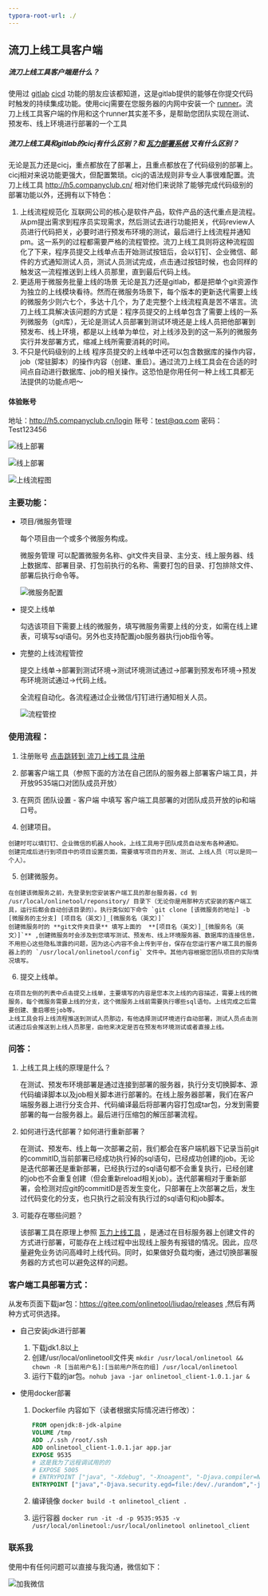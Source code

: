 ```yaml
---
typora-root-url: ./
---
```


## 流刀上线工具客户端

##### 流刀上线工具客户端是什么？

使用过 [gitlab](<https://gitlab.com/>) [cicd](<https://docs.gitlab.com/ee/ci/>) 功能的朋友应该都知道，这是gitlab提供的能够在你提交代码时触发的持续集成功能。使用cicj需要在您服务器的内网中安装一个 [runner](https://docs.gitlab.com/runner/install/)。流刀上线工具客户端的作用和这个runner其实差不多，是帮助您团队实现在测试、预发布、线上环境进行部署的一个工具

##### 流刀上线工具和gitlab的cicj有什么区别？和 [瓦力部署系统](http://walle-web.io/) 又有什么区别？

无论是瓦力还是cicj，重点都放在了部署上，且重点都放在了代码级别的部署上。cicj相对来说功能更强大，但配置繁琐。cicj的语法规则非专业人事很难配置。流刀上线工具 [<http://h5.companyclub.cn/>](http://h5.companyclub.cn/) 相对他们来说除了能够完成代码级别的部署功能以外，还拥有以下特色：

1. 上线流程规范化
	互联网公司的核心是软件产品，软件产品的迭代重点是流程。从pm提出需求到程序员实现需求，然后测试去进行功能把关，代码review人员进行代码把关，必要时进行预发布环境的测试，最后进行上线流程并通知pm。这一系列的过程都需要严格的流程管控。流刀上线工具则将这种流程固化了下来，程序员提交上线单点击开始测试按钮后，会以钉钉、企业微信、邮件的方式通知测试人员，测试人员测试完成，点击通过按钮时候，也会同样的触发这一流程推送到上线人员那里，直到最后代码上线。
2. 更适用于微服务批量上线的场景
	无论是瓦力还是gitlab，都是把单个git资源作为独立的上线模块看待。然而在微服务场景下，每个版本的更新迭代需要上线的微服务少则六七个，多达十几个，为了走完整个上线流程真是苦不堪言。流刀上线工具解决该问题的方式是：程序员提交的上线单包含了需要上线的一系列微服务（git库），无论是测试人员部署到测试环境还是上线人员把他部署到预发布、线上环境，都是以上线单为单位，对上线涉及到的这一系列的微服务实行并发部署方式，缩减上线所需要消耗的时间。
3. 不只是代码级别的上线
	程序员提交的上线单中还可以包含数据库的操作内容，job（常驻脚本）的操作内容（创建、重启）。通过流刀上线工具会在合适的时间点自动进行数据库、job的相关操作。这恐怕是你用任何一种上线工具都无法提供的功能点吧～

#### 体验账号

地址：<http://h5.companyclub.cn/login>  账号：test@qq.com  密码：Test123456 

![线上部署](./doc/演示.gif)

![线上部署](/doc/互联网企业产品图.png)

![上线流程图](/doc/上线流程图.png)

### 主要功能：

- 项目/微服务管理

  每个项目由一个或多个微服务构成。

  微服务管理 可以配置微服务名称、git文件夹目录、主分支、线上服务器、线上数据库、部署目录、打包前执行的名称、需要打包的目录、打包排除文件、部署后执行命令等。

  ![微服务配置](/doc/微服务配置.gif)

- 提交上线单

  勾选该项目下需要上线的微服务，填写微服务需要上线的分支，如需在线上建表，可填写sql语句。另外也支持配置job服务器执行job指令等。

- 完整的上线流程管控

  提交上线单->部署到测试环境->测试环境测试通过->部署到预发布环境->预发布环境测试通过->代码上线。

  全流程自动化。各流程通过企业微信/钉钉进行通知相关人员。

  ![流程管控](/doc/流程管控.gif)

  

### 使用流程：

  1. 注册账号 [点击跳转到 流刀上线工具 注册](http://h5.companyclub.cn/)

  2. 部署客户端工具（参照下面的方法在自己团队的服务器上部署客户端工具，并开放9535端口对团队成员开放）

  3. 在网页 团队设置 - 客户端 中填写 客户端工具部署的对团队成员开放的ip和端口号。

  4. 创建项目。

    创建时可以填钉钉、企业微信的机器人hook，上线工具用于团队成员自动发布各种通知。
    创建完成后进行到项目中的项目设置页面，需要填写项目的开发、测试、上线人员（可以是同一个人）。

  5. 创建微服务。

    在创建该微服务之前，先登录到您安装客户端工具的那台服务器，cd 到 /usr/local/onlinetool/reponsitory/ 目录下（无论你是用那种方式安装的客户端工具，运行后都会自动创该目录的）。执行类似如下命令 `git clone [该微服务的地址] -b [微服务的主分支] [项目名（英文）]_[微服务名（英文）]`
    创建微服务时的 **git文件夹目录** 填写上面的  **[项目名（英文）]_[微服务名（英文）]`** ,创建微服务时会涉及到您填写测试、预发布、线上环境服务器、数据库的连接信息，不用担心这些隐私泄露的问题，因为这心内容不会上传到平台，保存在您运行客户端工具的服务器上的的 `/usr/local/onlinetool/config` 文件中。其他内容根据您团队项目的实际情况填写。

  6. 提交上线单。 

    在项目左侧的列表中点击提交上线单，主要填写的内容是您本次上线的内容描述，需要上线的微服务，每个微服务需要上线的分支，这个微服务上线前需要执行哪些sql语句。上线完成之后需要创建、重启哪些job等。
    上线工具会将上线流程推送到测试人员那边，有他选择测试环境进行自动部署，测试人员点击测试通过后会推送到上线人员那里，由他来决定是否在预发布环境测试或者直接上线。


### 问答：

  1. 上线工具上线的原理是什么？

     在测试、预发布环境部署是通过连接到部署的服务器，执行分支切换脚本、源代码编译脚本以及job相关脚本进行部署的。在线上服务器部署，我们在客户端服务器上进行分支合并、代码编译最后将部署内容打包成tar包，分发到需要部署的每一台服务器上。最后进行压缩包的解压部署流程。

  2. 如何进行迭代部署？如何进行重新部署？

     在测试、预发布、线上每一次部署之前，我们都会在客户端机器下记录当前git的commitID,当前部署已经成功执行掉的sql语句，已经成功创建的job。无论是迭代部署还是重新部署，已经执行过的sql语句都不会重复执行，已经创建的job也不会重复创建（但会重新reload相关job）。迭代部署相对于重新部署，会检测对应git的commitID是否发生变化，只部署在上次部署之后，发生过代码变化的分支，也只执行之前没有执行过的sql语句和job脚本。   

  3. 可能存在哪些问题？

     该部署工具在原理上参照  [瓦力上线工具](http://walle-web.io/) ，是通过在目标服务器上创建文件的方式进行部署，可能存在上线过程中出现线上服务有报错的情况。因此，应尽量避免业务访问高峰时上线代码。同时，如果做好负载均衡，通过切换部署服务器的方式也可以避免这样的问题。     

### 客户端工具部署方式：
从发布页面下载jar包：<https://gitee.com/onlinetool/liudao/releases> ,然后有两种方式可供选择。

- 自己安装jdk进行部署

  1. 下载jdk1.8以上
  2. 创建/usr/local/onlinetooll文件夹 `mkdir /usr/local/onlinetool && chown -R [当前用户名]:[当前用户所在的组] /usr/local/onlinetool`
  3. 运行下载的jar包。`nohub java -jar onlinetool_client-1.0.1.jar &`

- 使用docker部署

  1. Dockerfile 内容如下（读者根据实际情况进行修改）：

       ```dockerfile
       FROM openjdk:8-jdk-alpine
       VOLUME /tmp
       ADD ./.ssh /root/.ssh
       ADD onlinetool_client-1.0.1.jar app.jar
       EXPOSE 9535
       # 这是我为了远程调试用的的
       # EXPOSE 5005
       # ENTRYPOINT ["java", "-Xdebug", "-Xnoagent", "-Djava.compiler=NONE", "-Xrunjdwp:transport=dt_socket,address=5005,server=y,suspend=n", "-jar", "/app.jar"]
       ENTRYPOINT ["java","-Djava.security.egd=file:/dev/./urandom","-jar","/app.jar"]
       ```

       

  2. 编译镜像 `docker build -t onlinetool_client .`

  3. 运行容器 `docker run -it -d -p 9535:9535 -v /usr/local/onlinetool:/usr/local/onlinetool onlinetool_client`

### 联系我

使用中有任何问题可以直接与我沟通，微信如下：

![加我微信](/doc/加我微信.png)

  